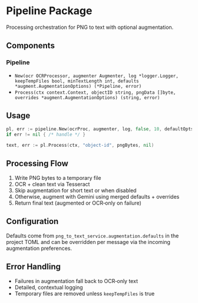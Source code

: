 # Pipeline Package

Processing orchestration for PNG to text with optional augmentation.

## Components

### Pipeline
- `New(ocr OCRProcessor, augmenter Augmenter, log *logger.Logger, keepTempFiles bool, minTextLength int, defaults *augment.AugmentationOptions) (*Pipeline, error)`
- `Process(ctx context.Context, objectID string, pngData []byte, overrides *augment.AugmentationOptions) (string, error)`

## Usage

```go
pl, err := pipeline.New(ocrProc, augmenter, log, false, 10, defaultOpts)
if err != nil { /* handle */ }

text, err := pl.Process(ctx, "object-id", pngBytes, nil)
```

## Processing Flow

1. Write PNG bytes to a temporary file
2. OCR + clean text via Tesseract
3. Skip augmentation for short text or when disabled
4. Otherwise, augment with Gemini using merged defaults + overrides
5. Return final text (augmented or OCR‑only on failure)

## Configuration

Defaults come from `png_to_text_service.augmentation.defaults` in the project TOML
and can be overridden per message via the incoming augmentation preferences.

## Error Handling

- Failures in augmentation fall back to OCR‑only text
- Detailed, contextual logging
- Temporary files are removed unless `keepTempFiles` is true
